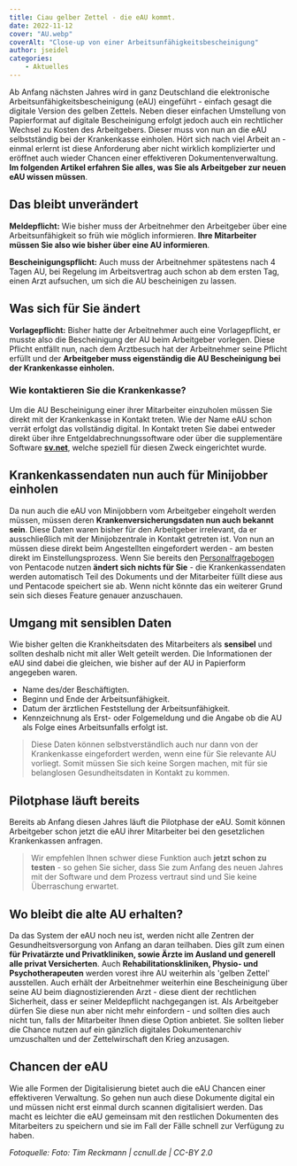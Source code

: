 ```yaml
---
title: Ciau gelber Zettel - die eAU kommt.
date: 2022-11-12
cover: "AU.webp"
coverAlt: "Close-up von einer Arbeitsunfähigkeitsbescheinigung"
author: jseidel
categories:
    - Aktuelles
---
```


Ab Anfang nächsten Jahres wird in ganz Deutschland die elektronische
Arbeitsunfähigkeitsbescheinigung (eAU) eingeführt - einfach gesagt die digitale Version des gelben Zettels. Neben dieser einfachen Umstellung von Papierformat auf
digitale Bescheinigung erfolgt jedoch auch ein rechtlicher Wechsel zu Kosten des
Arbeitgebers. Dieser muss von nun an die eAU selbstständig bei der Krankenkasse einholen. Hört sich nach viel Arbeit an - einmal erlernt ist diese Anforderung
aber nicht wirklich komplizierter und eröffnet auch wieder Chancen einer
effektiveren Dokumentenverwaltung. **Im folgenden Artikel erfahren Sie alles, was
Sie als Arbeitgeber zur neuen eAU wissen müssen**.

## Das bleibt unverändert

**Meldepflicht:** Wie bisher muss der Arbeitnehmer den Arbeitgeber über eine Arbeitsunfähigkeit so früh wie möglich informieren. **Ihre Mitarbeiter müssen Sie also wie bisher über eine AU informieren**.

**Bescheinigungspflicht:** Auch muss der Arbeitnehmer spätestens nach 4 Tagen
AU, bei Regelung im Arbeitsvertrag auch schon ab dem ersten Tag, einen Arzt
aufsuchen, um sich die AU bescheinigen zu lassen.

## Was sich für Sie ändert

**Vorlagepflicht:** Bisher hatte der Arbeitnehmer auch eine Vorlagepflicht, er
musste also die Bescheinigung der AU beim Arbeitgeber vorlegen. Diese Pflicht
entfällt nun, nach dem Arztbesuch hat der Arbeitnehmer seine Pflicht erfüllt und
der **Arbeitgeber muss eigenständig die AU Bescheinigung bei der Krankenkasse
einholen.** 

### Wie kontaktieren Sie die Krankenkasse?

Um die AU Bescheinigung einer ihrer Mitarbeiter einzuholen müssen Sie direkt mit
der Krankenkasse in Kontakt treten. Wie der Name eAU schon verrät erfolgt das
vollständig digital. In Kontakt treten Sie dabei entweder direkt über ihre Entgeldabrechnungssoftware
oder über die supplementäre Software [**sv.net**](https://www.itsg.de/produkte/sv-net/), welche speziell für diesen Zweck eingerichtet wurde. 

## Krankenkassendaten nun auch für Minijobber einholen

Da nun auch die eAU von Minijobbern vom Arbeitgeber eingeholt werden müssen,
müssen deren **Krankenversicherungsdaten nun auch bekannt sein**. Diese Daten waren
bisher für den Arbeitgeber irrelevant, da er ausschließlich mit der
Minijobzentrale in Kontakt getreten ist. Von nun an müssen diese direkt beim
Angestellten eingefordert werden - am besten direkt im Einstellungsprozess.
Wenn Sie bereits den [Personalfragebogen](/hilfe/handbuch/mitarbeiter/dokumente/#personalfragebogen) von Pentacode nutzen **ändert
sich nichts für Sie** - die Krankenkassendaten werden automatisch Teil des
Dokuments und der Mitarbeiter füllt diese aus und Pentacode speichert sie ab.
Wenn nicht könnte das ein weiterer Grund sein sich dieses Feature genauer
anzuschauen.

## Umgang mit sensiblen Daten

Wie bisher gelten die Krankheitsdaten des Mitarbeiters als **sensibel** und sollten
deshalb nicht mit aller Welt geteilt werden. Die Informationen der eAU sind
dabei die gleichen, wie bisher auf der AU in Papierform angegeben waren.

- Name des/der Beschäftigten.
- Beginn und Ende der Arbeitsunfähigkeit.
- Datum der ärztlichen Feststellung der Arbeitsunfähigkeit.
- Kennzeichnung als Erst- oder Folgemeldung und die Angabe ob die AU als Folge
eines Arbeitsunfalls erfolgt ist. 

> Diese Daten können selbstverständlich auch nur dann von der Krankenkasse
> eingefordert werden, wenn eine für Sie relevante AU vorliegt. Somit müssen Sie
> sich keine Sorgen machen, mit für sie belanglosen Gesundheitsdaten in Kontakt
> zu kommen.

## Pilotphase läuft bereits

Bereits ab Anfang diesen Jahres läuft die Pilotphase der eAU. Somit können
Arbeitgeber schon jetzt die eAU ihrer Mitarbeiter bei den gesetzlichen
Krankenkassen anfragen. 

>Wir empfehlen Ihnen schwer diese Funktion auch **jetzt schon zu testen** - so gehen
>Sie sicher, dass Sie zum Anfang des neuen Jahres mit der Software und dem
>Prozess vertraut sind und Sie keine Überraschung erwartet. 

## Wo bleibt die alte AU erhalten?

Da das System der eAU noch neu ist, werden nicht alle Zentren der
Gesundheitsversorgung von Anfang an daran teilhaben. Dies gilt zum einen **für Privatärzte und
Privatkliniken, sowie Ärzte im Ausland und generell alle privat Versicherten**.
Auch **Rehabilitationskliniken, Physio- und Psychotherapeuten** werden vorest
ihre AU weiterhin als 'gelben Zettel' ausstellen. 
Auch erhält der Arbeitnehmer weiterhin eine Bescheinigung über seine AU beim
diagnostizierenden Arzt - diese dient der rechtlichen Sicherheit, dass er seiner
Meldepflicht nachgegangen ist. Als Arbeitgeber dürfen Sie diese nun aber nicht
mehr einfordern - und sollten dies auch nicht tun, falls der Mitarbeiter Ihnen
diese Option anbietet. Sie sollten lieber die Chance nutzen auf ein gänzlich
digitales Dokumentenarchiv umzuschalten und der Zettelwirschaft den Krieg
anzusagen.

## Chancen der eAU

Wie alle Formen der Digitalisierung bietet auch die eAU Chancen einer
effektiveren Verwaltung. So gehen nun auch diese Dokumente digital ein und
müssen nicht erst einmal durch scannen digitalisiert werden. Das macht es
leichter die eAU gemeinsam mit den restlichen Dokumenten des Mitarbeiters zu
speichern und sie im Fall der Fälle schnell zur Verfügung zu haben. 



*Fotoquelle: Foto: Tim Reckmann | ccnull.de | CC-BY 2.0*
